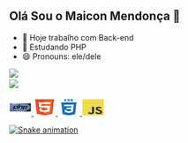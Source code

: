 ## Olá Sou o Maicon Mendonça 👋

- 🔭 Hoje trabalho com Back-end
- 🌱 Estudando PHP
- 😄 Pronouns: ele/dele

<div>
  <a href="https://github.com/Maiconsmendonca">
  <img heught="180em" src="https://github-readme-stats.vercel.app/api?username=Maiconsmendonca&show_icons=true&theme=dracula&include_all_commits=true&count_private=true"/>
</div>
  
<div>  
  <img heught="180em" src="https://github-readme-stats.vercel.app/api/top-langs/?username=Maiconsmendonca&layout=compact&langs_count=16&theme=dark)"/>
</div>
  
<div style="display: inline_block"><br>
    <img align"center" height="30" width="40" src="https://github.com/devicons/devicon/blob/master/icons/php/php-original.svg"/>
    <img align"center" height="30" width="40" src="https://github.com/devicons/devicon/blob/master/icons/html5/html5-original.svg"/>
    <img align"center" height="30" width="40" src="https://github.com/devicons/devicon/blob/master/icons/css3/css3-plain-wordmark.svg"/>
    <img align"center" height="30" width="40" src="https://github.com/devicons/devicon/blob/master/icons/javascript/javascript-original.svg"/>
</div>
  

![Snake animation](https://github.com/Maiconsmendonca/Maiconsmendonca/blob/output/github-contribution-grid-snake.svg)  
